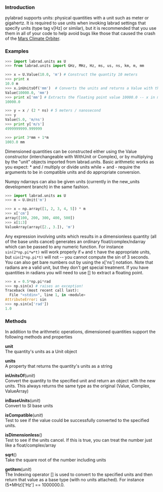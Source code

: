 ### Introduction
pylabrad supports units: physical quantities with a unit such as meter or gigahertz.  It is required to use units when invoking labrad settings that specify units (type tag v[Hz] or similar), but it is recommended that you use them in all of your code to help avoid bugs like those that caused the crash of the [Mars Climate Orbiter](http://en.wikipedia.org/wiki/Mars_Climate_Orbiter).

### Examples

```python 
>>> import labrad.units as U
>>> from labrad.units import GHz, MHz, Hz, ms, us, ns, km, m, mm

>>> x = U.Value(10.0, 'm') # Construct the quantity 10 meters
>>> print x
10.0 m
>>> x.inUnitsOf('mm')  # Converts the units and returns a Value with the new units
Value(10000.0, 'mm')
>>> print x['mm'] # Extracts the floating point value 10000.0 -- x in millimeters
10000.0

>>> y = x / (2 * ns) # 5 meters / nanosecond
>>> y
Value(5.0, 'm/ns')
>>> print y['m/s']
4999999999.999999

>>> print 3*mm + 1*m 
1003.0 mm
```
Dimensioned quantities can be constructed either using the Value constructor (interchangeable with WithUnit or Complex), or by multiplying by the "unit" objects imported from labrad.units.  Basic arithmetic works as you expect: * and / multiply or divide units while + and - require the arguments to be in compatible units and do appropriate conversion.

Numpy ndarrays can also be given units (currently in the new_units development branch) in the same fashion.

```python
>>> import labrad.units as U
>>> m = U.Unit('m')

>>> x = np.array([1, 2, 3, 4, 5]) * m
>>> x['cm']
array([100, 200, 300, 400, 500])
>>> x[1:3]
ValueArray(array([2., 3.]), 'm') 
```

Any expression involving units which results in a dimensionless quantity (all of the base units cancel) generates an ordinary float/complex/ndarray which can be passed to any numeric function.  For instance `sin(2*np.pi*w*t)` will work properly if `w` and `t` have the appropriate units, but `sin(2*np.pi*t)` will not -- you cannot compute the sin of 3 seconds.  You can also get bare numbers out by using the x['ns'] notation.  Note that radians are a valid unit, but they don't get special treatment.  If you have quantities in radians you will need to use [] to extract a floating point.

```python
>>> x = 0.5*np.pi*rad
>>> np.sin(x) # raises an exception!
Traceback (most recent call last):
  File "<stdin>", line 1, in <module>
AttributeError: sin
>>> np.sin(x['rad'])
1.0
```

### Methods

In addition to the arithmetic operations, dimensioned quantities support the following methods and properties

**unit**<br>
    The quantity's units as a Unit object

**units**<br>
    A property that returns the quantity's units as a string

**inUnitsOf**(_unit_)<br>
    Convert the quantity to the specified unit and return an object with the new units.  This always returns the same type as the original (Value, Complex, ValueArray)

**inBaseUnits**(_unit_)<br>
    Convert to SI base units

**isCompatible**(_unit_)<br>
    Test to see if the value could be successfully converted to the specified units.

**isDimensionless**()<br>
    Test to see if the units cancel.  If this is true, you can treat the number just like a float/complex/array

**sqrt**()<br>
    Take the square root of the number including units

**__getitem__**(_unit_)<br>
The Indexing operator [] is used to convert to the specified units and then return that value as a base type (with no units attached).  For instance (5*MHz)['Hz'] == 1000000.0.
